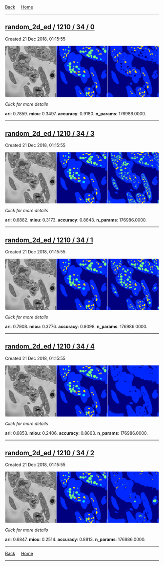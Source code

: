 
[Back](..)&nbsp;&nbsp;&nbsp;&nbsp;&nbsp;[Home](https://leapmanlab.github.io/snapshots)

---

<div class="summary"><a href="0"><h2>random_2d_ed / 1210 / 34 / 0</h2></a><p>Created 21 Dec 2018, 01:15:55
</p><a href="0"><img src="0/media/summary.png" align="center"></a><p>
<i>Click for more details</i>
</p></div>

**ari**: 0.7859. **miou**: 0.3497. **accuracy**: 0.9180. **n_params**: 176986.0000. 

---

<div class="summary"><a href="3"><h2>random_2d_ed / 1210 / 34 / 3</h2></a><p>Created 21 Dec 2018, 01:15:55
</p><a href="3"><img src="3/media/summary.png" align="center"></a><p>
<i>Click for more details</i>
</p></div>

**ari**: 0.6882. **miou**: 0.3173. **accuracy**: 0.8643. **n_params**: 176986.0000. 

---

<div class="summary"><a href="1"><h2>random_2d_ed / 1210 / 34 / 1</h2></a><p>Created 21 Dec 2018, 01:15:55
</p><a href="1"><img src="1/media/summary.png" align="center"></a><p>
<i>Click for more details</i>
</p></div>

**ari**: 0.7908. **miou**: 0.3776. **accuracy**: 0.9098. **n_params**: 176986.0000. 

---

<div class="summary"><a href="4"><h2>random_2d_ed / 1210 / 34 / 4</h2></a><p>Created 21 Dec 2018, 01:15:55
</p><a href="4"><img src="4/media/summary.png" align="center"></a><p>
<i>Click for more details</i>
</p></div>

**ari**: 0.6853. **miou**: 0.2406. **accuracy**: 0.8863. **n_params**: 176986.0000. 

---

<div class="summary"><a href="2"><h2>random_2d_ed / 1210 / 34 / 2</h2></a><p>Created 21 Dec 2018, 01:15:55
</p><a href="2"><img src="2/media/summary.png" align="center"></a><p>
<i>Click for more details</i>
</p></div>

**ari**: 0.6847. **miou**: 0.2514. **accuracy**: 0.8813. **n_params**: 176986.0000. 

---

[Back](..)&nbsp;&nbsp;&nbsp;&nbsp;&nbsp;[Home](https://leapmanlab.github.io/snapshots)

---